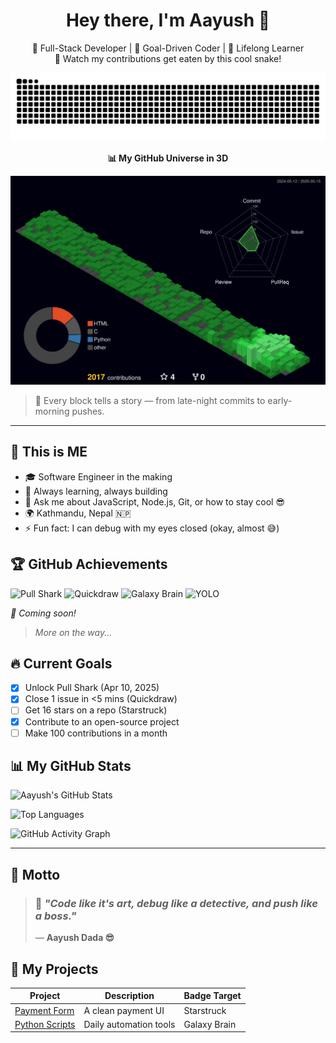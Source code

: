 <h1 align="center">Hey there, I'm Aayush 👋</h1>
<p align="center">
  🚀 Full-Stack Developer | 🎯 Goal-Driven Coder | 🧠 Lifelong Learner<br>
  🐍 Watch my contributions get eaten by this cool snake!<br>
</p>

<picture>
  <source media="(prefers-color-scheme: dark)" srcset="https://raw.githubusercontent.com/AayuAmor/AayuAmor/output/github-contribution-grid-snake-dark.svg">
  <source media="(prefers-color-scheme: light)" srcset="https://raw.githubusercontent.com/AayuAmor/AayuAmor/output/github-contribution-grid-snake.svg">
  <img alt="github contribution grid snake animation" src="https://raw.githubusercontent.com/AayuAmor/AayuAmor/output/github-contribution-grid-snake.svg">
</picture>

<p align="center">
  <strong>📊 My GitHub Universe in 3D</strong>
</p>

![](./profile-3d-contrib/profile-night-green.svg)

<blockquote>
  🧱 Every block tells a story — from late-night commits to early-morning pushes.
</blockquote>

<hr />

## 🔆 This is ME

- 🎓 Software Engineer in the making
- 🧠 Always learning, always building
- 💬 Ask me about JavaScript, Node.js, Git, or how to stay cool 😎
- 🌍 Kathmandu, Nepal 🇳🇵
- ⚡ Fun fact: I can debug with my eyes closed (okay, almost 😅)

## 🏆 GitHub Achievements

![Pull Shark](https://img.shields.io/badge/Pull%20Shark-2ea44f?style=for-the-badge&logo=github)
![Quickdraw](https://img.shields.io/badge/Quickdraw-ffcc00?style=for-the-badge&logo=github)
![Galaxy Brain](https://img.shields.io/badge/Galaxy%20Brain-8a2be2?style=for-the-badge&logo=github)
![YOLO](https://img.shields.io/badge/YOLO-ff69b4?style=for-the-badge&logo=github)



_🚧 Coming soon!_
> _More on the way..._

## 🔥 Current Goals
- [x] Unlock Pull Shark (Apr 10, 2025)
- [x] Close 1 issue in <5 mins (Quickdraw)
- [ ] Get 16 stars on a repo (Starstruck)
- [x] Contribute to an open-source project
- [ ] Make 100 contributions in a month

## 📊 My GitHub Stats

![Aayush's GitHub Stats](https://github-readme-stats.vercel.app/api?username=AayuAmor&show_icons=true&theme=tokyonight&bg_color=none&hide_border=true)

![Top Languages](https://github-readme-stats.vercel.app/api/top-langs/?username=AayuAmor&layout=compact&theme=tokyonight&bg_color=none&hide_border=true)

![GitHub Activity Graph](https://github-readme-activity-graph.vercel.app/graph?username=AayuAmor&theme=tokyo-night&bg_color=none&area=true&hide_border=true)



---
## 🧠 Motto

> ### 💬 *"Code like it's art, debug like a detective, and push like a boss."*  
> — **Aayush Dada 😎**


## 🚀 My Projects
|       Project       |      Description       | Badge Target |
|---------------------|------------------------|--------------|
| [Payment Form](/)   | A clean payment UI     | Starstruck   |
| [Python Scripts](/) | Daily automation tools | Galaxy Brain |



